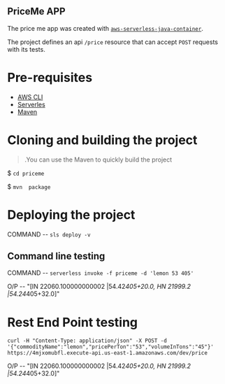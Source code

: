 ## PriceMe APP
The price me app was created with [`aws-serverless-java-container`](https://github.com/awslabs/aws-serverless-java-container).


The project defines an api `/price` resource that can accept `POST` requests with its tests.

# Pre-requisites
* [AWS CLI](https://aws.amazon.com/cli/)
* [Serverles](https://www.serverless.com/)
* [Maven](https://maven.apache.org/)


# Cloning and building the project
>.You can use the Maven to quickly build the project

$ ``` cd priceme ```

$ ``` mvn  package ```


# Deploying the project
COMMAND -- ``` sls deploy -v ```

## Command line testing

COMMAND -- ``` serverless invoke -f priceme -d 'lemon 53 405' ```

O/P -- "[IN  22060.100000000002 |54.42*405+20.0, HN  21999.2 |54.24*405+32.0]"


#  Rest End Point testing
``` curl -H "Content-Type: application/json" -X POST -d '{"commodityName":"lemon","pricePerTon":"53","volumeInTons":"45"}' https://4mjxomubfl.execute-api.us-east-1.amazonaws.com/dev/price ```

O/P -- "[IN  22060.100000000002 |54.42*405+20.0, HN  21999.2 |54.24*405+32.0]"


